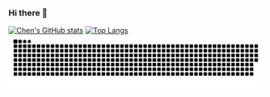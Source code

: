 ### Hi there 👋
[![Chen's GitHub stats](https://github-readme-stats.vercel.app/api?username=Guchen1)](https://github.com/anuraghazra/github-readme-stats)
[![Top Langs](https://github-readme-stats.vercel.app/api/top-langs/?username=anuraghazra&layout=compact)](https://github.com/anuraghazra/github-readme-stats)
<picture>
  <source media="(prefers-color-scheme: dark)" srcset="https://raw.githubusercontent.com/Guchen1/Guchen1/output/github-contribution-grid-snake-dark.svg">
  <source media="(prefers-color-scheme: light)" srcset="https://raw.githubusercontent.com/Guchen1/Guchen1/output/github-contribution-grid-snake.svg">
  <img alt="github contribution grid snake animation" src="https://raw.githubusercontent.com/Guchen1/Guchen1/output/github-contribution-grid-snake.svg">
</picture>
<!--
**Guchen1/Guchen1** is a ✨ _special_ ✨ repository because its `README.md` (this file) appears on your GitHub profile.

Here are some ideas to get you started:

- 🔭 I’m currently working on ...
- 🌱 I’m currently learning ...
- 👯 I’m looking to collaborate on ...
- 🤔 I’m looking for help with ...
- 💬 Ask me about ...
- 📫 How to reach me: ...
- 😄 Pronouns: ...
- ⚡ Fun fact: ...
-->
